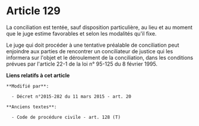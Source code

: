 # Article 129

La conciliation est tentée, sauf disposition particulière, au lieu et au moment que le juge estime favorables et selon les
modalités qu'il fixe.

Le juge qui doit procéder à une tentative préalable de conciliation peut enjoindre aux parties de rencontrer un conciliateur
de justice qui les informera sur l'objet et le déroulement de la conciliation, dans les conditions prévues par l'article 22-1
de la loi n° 95-125 du 8 février 1995.

**Liens relatifs à cet article**

	**Modifié par**:

	  - Décret n°2015-282 du 11 mars 2015 - art. 20

	**Anciens textes**:

	  - Code de procédure civile - art. 128 (T)
